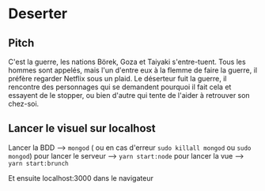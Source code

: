 # Deserter


## Pitch

C'est la guerre, les nations Börek, Goza et Taiyaki s'entre-tuent. Tous les hommes sont appelés,
mais l'un d'entre eux à la flemme de faire la guerre, il préfère regarder Netflix sous un plaid.
Le déserteur fuit la guerre, il rencontre des personnages qui se demandent pourquoi il fait cela et essayent de le stopper,
ou bien d'autre qui tente de l'aider à retrouver son chez-soi.

## Lancer le visuel sur localhost

Lancer la BDD --> `mongod` ( ou en cas d'erreur `sudo killall mongod` ou `sudo mongod`)
pour lancer le serveur --> `yarn start:node`
pour lancer la vue --> `yarn start:brunch`

Et ensuite localhost:3000 dans le navigateur
